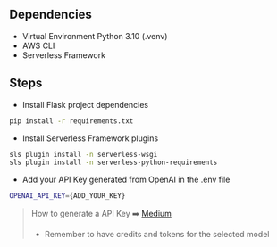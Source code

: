 ## Dependencies

- Virtual Environment Python 3.10 (.venv)
- AWS CLI
- Serverless Framework

## Steps

- Install Flask project dependencies
 ```bash
 pip install -r requirements.txt
 ```

- Install Serverless Framework plugins
```bash
sls plugin install -n serverless-wsgi
sls plugin install -n serverless-python-requirements
```

- Add your API Key generated from OpenAI in the .env file
```bash
OPENAI_API_KEY={ADD_YOUR_KEY}
```
> How to generate a API Key ➡️ [Medium](https://medium.com/@woyera/your-first-steps-in-ai-using-openais-gpt-4o-mini-with-python-e03e8d47aef7)
> * Remember to have credits and tokens for the selected model